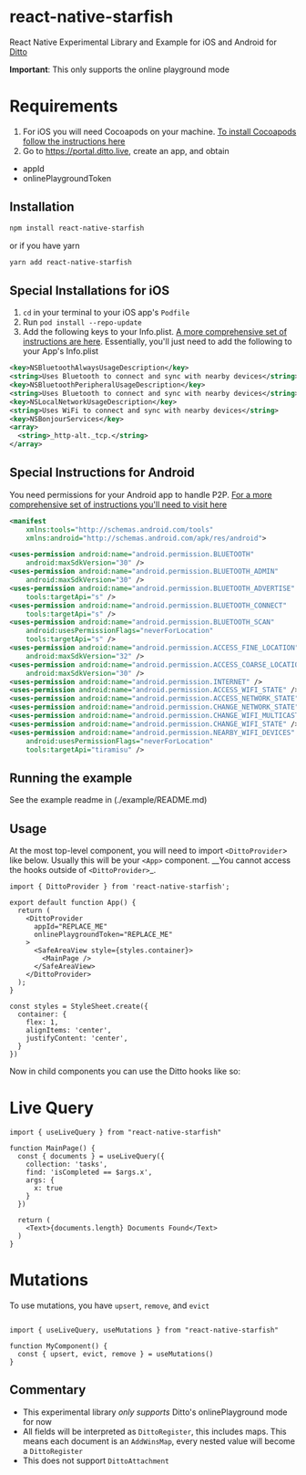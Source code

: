 # react-native-starfish

React Native Experimental Library and Example for iOS and Android for [Ditto](https://www.ditto.live)

__Important__: This only supports the online playground mode

# Requirements

1. For iOS you will need Cocoapods on your machine. [To install Cocoapods follow the instructions here](https://guides.cocoapods.org/using/getting-started.html)
2. Go to https://portal.ditto.live, create an app, and obtain 
  * appId
  * onlinePlaygroundToken 

## Installation

```sh
npm install react-native-starfish 
```

or if you have yarn 

```sh
yarn add react-native-starfish
```

## Special Installations for iOS

1. `cd` in your terminal to your iOS app's `Podfile`
2. Run `pod install --repo-update`
3. Add the following keys to your Info.plist. [A more comprehensive set of instructions are here](https://docs.ditto.live/ios/installation#platform-permissions). Essentially, you'll just need to add the following to your App's Info.plist

```xml
<key>NSBluetoothAlwaysUsageDescription</key>
<string>Uses Bluetooth to connect and sync with nearby devices</string>
<key>NSBluetoothPeripheralUsageDescription</key>
<string>Uses Bluetooth to connect and sync with nearby devices</string>
<key>NSLocalNetworkUsageDescription</key>
<string>Uses WiFi to connect and sync with nearby devices</string>
<key>NSBonjourServices</key>
<array>
  <string>_http-alt._tcp.</string>
</array>
```

## Special Instructions for Android

You need permissions for your Android app to handle P2P. [For a more comprehensive set of instructions you'll need to visit here](https://docs.ditto.live/android/installation#android-manifest-permissions)

```xml
<manifest
    xmlns:tools="http://schemas.android.com/tools"
    xmlns:android="http://schemas.android.com/apk/res/android">

<uses-permission android:name="android.permission.BLUETOOTH"
    android:maxSdkVersion="30" />
<uses-permission android:name="android.permission.BLUETOOTH_ADMIN"
    android:maxSdkVersion="30" />
<uses-permission android:name="android.permission.BLUETOOTH_ADVERTISE"
    tools:targetApi="s" />
<uses-permission android:name="android.permission.BLUETOOTH_CONNECT"
    tools:targetApi="s" />
<uses-permission android:name="android.permission.BLUETOOTH_SCAN"
    android:usesPermissionFlags="neverForLocation"
    tools:targetApi="s" />
<uses-permission android:name="android.permission.ACCESS_FINE_LOCATION"
    android:maxSdkVersion="32" />
<uses-permission android:name="android.permission.ACCESS_COARSE_LOCATION"
    android:maxSdkVersion="30" />
<uses-permission android:name="android.permission.INTERNET" />
<uses-permission android:name="android.permission.ACCESS_WIFI_STATE" />
<uses-permission android:name="android.permission.ACCESS_NETWORK_STATE" />
<uses-permission android:name="android.permission.CHANGE_NETWORK_STATE" />
<uses-permission android:name="android.permission.CHANGE_WIFI_MULTICAST_STATE" />
<uses-permission android:name="android.permission.CHANGE_WIFI_STATE" />
<uses-permission android:name="android.permission.NEARBY_WIFI_DEVICES"
    android:usesPermissionFlags="neverForLocation"
    tools:targetApi="tiramisu" />
```

## Running the example

See the example readme in (./example/README.md)

## Usage

At the most top-level component, you will need to import `<DittoProvider`> like below. Usually this will be your `<App>` component. __You cannot access the hooks outside of `<DittoProvider>`_.

```tsx
import { DittoProvider } from 'react-native-starfish';

export default function App() {
  return (
    <DittoProvider
      appId="REPLACE_ME"
      onlinePlaygroundToken="REPLACE_ME"
    >
      <SafeAreaView style={styles.container}>
        <MainPage />
      </SafeAreaView>
    </DittoProvider>
  );
}

const styles = StyleSheet.create({
  container: {
    flex: 1,
    alignItems: 'center',
    justifyContent: 'center',
  }
})
```

Now in child components you can use the Ditto hooks like so:

# Live Query

```tsx
import { useLiveQuery } from "react-native-starfish"

function MainPage() {
  const { documents } = useLiveQuery({
    collection: 'tasks',
    find: 'isCompleted == $args.x',
    args: {
      x: true
    }
  })

  return (
    <Text>{documents.length} Documents Found</Text>
  )
}
```

# Mutations

To use mutations, you have `upsert`, `remove`, and `evict`

```tsx

import { useLiveQuery, useMutations } from "react-native-starfish"

function MyComponent() {
  const { upsert, evict, remove } = useMutations()
}
```

## Commentary

* This experimental library _only supports_ Ditto's onlinePlayground mode for now
* All fields will be interpreted as `DittoRegister`, this includes maps. This means each document is an `AddWinsMap`, every nested value will become a `DittoRegister`
* This does not support `DittoAttachment` 